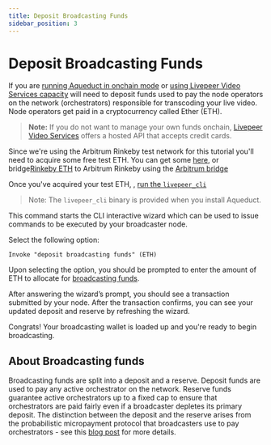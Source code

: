 ```yaml
---
title: Deposit Broadcasting Funds
sidebar_position: 3
---
```


# Deposit Broadcasting Funds

If you are [running Aqueduct in onchain mode](/broadcasters/getting-started/run-broadcaster#running-aqueduct-on-mainnet) or [using Livepeer Video Services capacity](/broadcasters/getting-started/run-broadcaster#running-aqueduct-with-livepeercom) will need to deposit funds used to pay the node operators on the network (orchestrators) responsible for transcoding your live video. Node operators get paid in a cryptocurrency called Ether (ETH). 

> **Note:** If you do not want to manage your own funds onchain, [Livepeer Video Services](https://livepeer.com) offers a hosted API that accepts credit cards.

Since we're using the Arbitrum Rinkeby test network for this tutorial you'll need to acquire
some free test ETH. You can get some [here](https://fauceth.komputing.org/?chain=421611), or bridge[Rinkeby ETH](https://faucet.rinkeby.io/) to Arbitrum Rinkeby using the [Arbitrum bridge](https://bridge.arbitrum.io)

Once you've acquired your test ETH, , [run the `livepeer_cli`](/broadcasters/getting-started/run-broadcaster#running-the-broadcaster-cli)

> Note: The `livepeer_cli` binary is provided when you install Aqueduct.

This command starts the CLI interactive wizard which can be used to issue
commands to be executed by your broadcaster node.

Select the following option:

`Invoke "deposit broadcasting funds" (ETH)`

Upon selecting the option, you should be prompted to enter the amount of ETH to
allocate for [broadcasting funds](#about-broadcasting-funds). 

After answering the wizard’s prompt, you should see a transaction submitted by
your node. After the transaction confirms, you can see your updated deposit and
reserve by refreshing the wizard.

Congrats! Your broadcasting wallet is loaded up and you're ready to begin
broadcasting.


## About Broadcasting funds
Broadcasting funds are split into a deposit and a reserve. Deposit funds are used to pay any active orchestrator on the network. Reserve funds guarantee active orchestrators up to a fixed cap to ensure that orchestrators are paid fairly even if a broadcaster depletes its primary deposit. The distinction between the deposit and the reserve arises from the probabilistic micropayment protocol that broadcasters use to pay orchestrators - see this [blog post](https://medium.com/livepeer-blog/streamflow-probabilistic-micropayments-f3a647672462) for more details.


